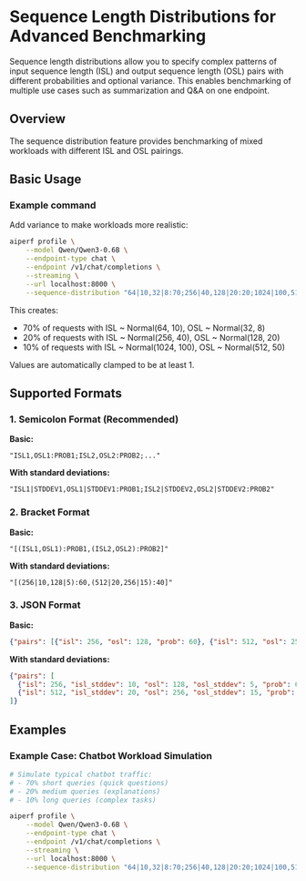 <!--
SPDX-FileCopyrightText: Copyright (c) 2024-2025 NVIDIA CORPORATION & AFFILIATES. All rights reserved.
SPDX-License-Identifier: Apache-2.0
-->

# Sequence Length Distributions for Advanced Benchmarking

Sequence length distributions allow you to specify complex patterns of input
sequence length (ISL) and output sequence length (OSL) pairs with different
probabilities and optional variance. This enables benchmarking of multiple
use cases such as summarization and Q&A on one endpoint.

## Overview

The sequence distribution feature provides benchmarking of mixed workloads
with different ISL and OSL pairings.

## Basic Usage

### Example command

Add variance to make workloads more realistic:

```bash
aiperf profile \
    --model Qwen/Qwen3-0.6B \
    --endpoint-type chat \
    --endpoint /v1/chat/completions \
    --streaming \
    --url localhost:8000 \
    --sequence-distribution "64|10,32|8:70;256|40,128|20:20;1024|100,512|50:10" \
```

This creates:
- 70% of requests with ISL ~ Normal(64, 10), OSL ~ Normal(32, 8)
- 20% of requests with ISL ~ Normal(256, 40), OSL ~ Normal(128, 20)
- 10% of requests with ISL ~ Normal(1024, 100), OSL ~ Normal(512, 50)

Values are automatically clamped to be at least 1.

## Supported Formats

### 1. Semicolon Format (Recommended)

**Basic:**
```
"ISL1,OSL1:PROB1;ISL2,OSL2:PROB2;..."
```

**With standard deviations:**
```
"ISL1|STDDEV1,OSL1|STDDEV1:PROB1;ISL2|STDDEV2,OSL2|STDDEV2:PROB2"
```

### 2. Bracket Format

**Basic:**
```
"[(ISL1,OSL1):PROB1,(ISL2,OSL2):PROB2]"
```

**With standard deviations:**
```
"[(256|10,128|5):60,(512|20,256|15):40]"
```

### 3. JSON Format

**Basic:**
```json
{"pairs": [{"isl": 256, "osl": 128, "prob": 60}, {"isl": 512, "osl": 256, "prob": 40}]}
```

**With standard deviations:**
```json
{"pairs": [
  {"isl": 256, "isl_stddev": 10, "osl": 128, "osl_stddev": 5, "prob": 60},
  {"isl": 512, "isl_stddev": 20, "osl": 256, "osl_stddev": 15, "prob": 40}
]}
```

## Examples

### Example Case: Chatbot Workload Simulation

<!-- aiperf-run-vllm-default-openai-endpoint-server -->
```bash
# Simulate typical chatbot traffic:
# - 70% short queries (quick questions)
# - 20% medium queries (explanations)
# - 10% long queries (complex tasks)

aiperf profile \
    --model Qwen/Qwen3-0.6B \
    --endpoint-type chat \
    --endpoint /v1/chat/completions \
    --streaming \
    --url localhost:8000 \
    --sequence-distribution "64|10,32|8:70;256|40,128|20:20;1024|100,512|50:10" \
```
<!-- /aiperf-run-vllm-default-openai-endpoint-server -->

